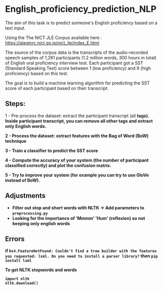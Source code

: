 # English_proficiency_prediction_NLP
The aim of this task is to predict someone's English proficiency based on a text input.

Using the The NICT JLE Corpus available here : https://alaginrc.nict.go.jp/nict_jle/index_E.html

The source of the corpus data is the transcripts of the audio-recorded speech samples of 1,281 participants (1.2 million words, 300 hours in total) of English oral proficiency interview test. Each participant got a SST (Standard Speaking Test) score between 1 (low proficiency) and 9 (high proficiency) based on this test.

The goal is to build a machine learning algorithm for predicting the SST score of each participant based on their transcript.

## Steps:

  1 - Pre-process the dataset: extract the participant transcript (all <B><B/> tags). Inside participant transcript, you can remove all other tags and extract only English words.

  2 - Process the dataset: extract features with the Bag of Word (BoW) technique

  3 - Train a classifier to predict the SST score

  4 - Compute the accuracy of your system (the number of participant classified correctly) and plot the confusion matrix.

  5 - Try to improve your system (for example you can try to use GloVe instead of BoW). 

## Adjustments
  - Filter out stop and short words with NLTK -> Add parameters to `preprocessing.py`
  - Looking for the importance of 'Mmmm' 'Hum' (reflexion) so not keeping only english words
  
## Errors
if `bs4.FeatureNotFound: Couldn't find a tree builder with the features you requested: lxml. Do you need to install a parser library?`
then `pip install lxml`

To get NLTK stopwords and words
  
```
import nltk
nltk.download()
```
